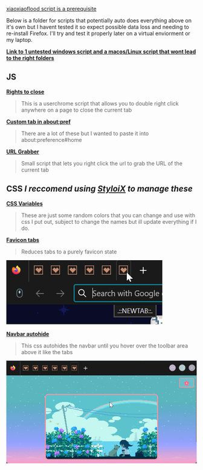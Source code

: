 [xiaoxiaoflood script is a prerequisite](https://github.com/xiaoxiaoflood/firefox-scripts)

Below is a folder for scripts that potentially auto does everything above on it's own but I havent tested it so expect possible data loss and needing to re-install Firefox. I'll try and test it properly later on a virtual enviorment or my laptop.

[**Link to 1 untested windows script and a macos/Linux script that wont lead to the right folders**](https://github.com/Reibies/.uc-Scripts-for-FF/tree/main/Autoinstallers)

## JS
[**Rights to close**](https://raw.githubusercontent.com/Reibies/.uc-Scripts-for-FF/main/js/Rights%20to%20close.uc.js)
> This is a userchrome script that allows you to double right click anywhere on a page to close the current tab

[**Custom tab in about:pref**](https://raw.githubusercontent.com/Reibies/.uc-Scripts-for-FF/main/js/about%20pref%20Newtab.uc.js)
> There are a lot of these but I wanted to paste it into about:preference#home

[**URL Grabber**](https://raw.githubusercontent.com/Reibies/.uc-Scripts-for-FF/main/js/URL_Grabber.uc.js)
> Small script that lets you right click the url to grab the URL of the current tab

## CSS _I reccomend using [StyloiX](https://raw.githubusercontent.com/xiaoxiaoflood/firefox-scripts/master/chrome/styloaix.zip) to manage these_

[**CSS Variables**](https://raw.githubusercontent.com/Reibies/.uc-Scripts-for-FF/main/css/%5BCSS%20Variables%5D.css)
> These are just some random colors that you can change and use with css I put out, subject to change the names but ill update everything if I do.

[**Favicon tabs**](https://raw.githubusercontent.com/Reibies/.uc-Scripts-for-FF/main/css/%5BFavicon%20Tabs%5D.css)
> Reduces tabs to a purely favicon state

![static example of the above](https://raw.githubusercontent.com/Reibies/.uc-Scripts-for-FF/main/css/Favicon%20tabs.png)

[**Navbar autohide**](https://raw.githubusercontent.com/Reibies/.uc-Scripts-for-FF/main/css/%5BNavbar%20autohide%5D.css)
> This css autohides the navbar until you hover over the toolbar area above it like the tabs

![animated example of the above](https://raw.githubusercontent.com/Reibies/.uc-Scripts-for-FF/main/css/%5BNavbar%20autohide%5D.gif)
